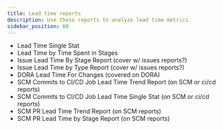 ```yaml
---
title: Lead time reports
description: Use these reports to analyze lead time metrics.
sidebar_position: 60
---
```


<!-- Lead time -->
<!-- ("issues lead time by stage" - Lead time by development stages, entire SDLC, all tools) VELOCITY: lead time by stage, lead time trend, lead time by type, lead time single stat -->
<!-- (Specifically for jira/issue management) VELOCITY: lead time by time spent in stages -->
<!-- Done - VELOCITY & DORA: SCM commit to cicd job lead time report, aka Commit to deployment lead time - jobs commits lead single stat, jobs commit leads trends report -->
<!-- Done - VELOCITY: SCM PR lead time by stage report - scm pr lead time trend report, scm pr lead time by stage report -->

* Lead Time Single Stat
* Lead Time by Time Spent in Stages
* Issue Lead Time By Stage Report (cover w/ issues reports?)
* Issue Lead Time by Type Report (cover w/ issues reports?)
* DORA Lead Time For Changes (covered on DORA)
* SCM Commits to CI/CD Job Lead Time Trend Report (on SCM or ci/cd reports)
* SCM Commits to CI/CD Job Lead Time Single Stat (on SCM or ci/cd reports)
* SCM PR Lead Time Trend Report (on SCM reports)
* SCM PR Lead Time by Stage Report (on SCM reports)

